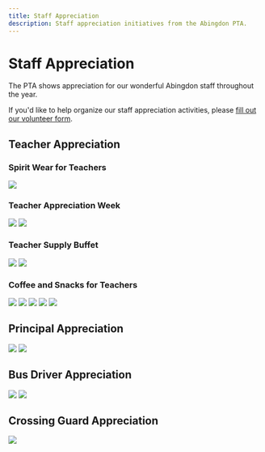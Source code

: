 ```yaml
---
title: Staff Appreciation
description: Staff appreciation initiatives from the Abingdon PTA.
---
```


# Staff Appreciation

The PTA shows appreciation for our wonderful Abingdon staff throughout the year.

If you'd like to help organize our staff appreciation activities, please [fill out our volunteer form](https://docs.google.com/forms/d/e/1FAIpQLSdk4KJFIDuigz-EyhdPuWM_GejjZ5rpx9emd6jHxb2xKPQgGA/viewform?usp=sf_link).

## Teacher Appreciation

### Spirit Wear for Teachers
![](images/IMG_2651.jpg)

### Teacher Appreciation Week
![](images/1521507812924440578_1.jpg)
![](images/1521507812924440578_2.jpg)

### Teacher Supply Buffet

![](images/1509672942187257856_1.jpg)
![](images/1509672942187257856_2.jpg)

### Coffee and Snacks for Teachers

![](images/1488984627368898563_1.jpg)
![](images/1488984627368898563_2.jpg)
![](images/1471917524140929026.jpg)
![](images/1521557606921351173.jpg)
![](images/1493224641820827651.jpg)

## Principal Appreciation

![](images/1482104268190539779_1.jpg)
![](images/1482104268190539779_2.jpg)

## Bus Driver Appreciation

![](images/IMG_3278.jpg)
![](images/IMG_3288.jpg)

## Crossing Guard Appreciation

![](images/Crossing.jpg)